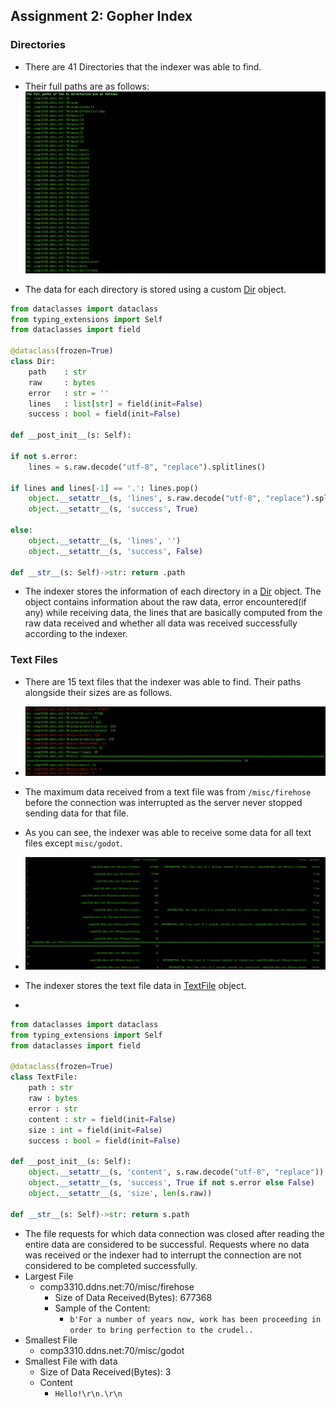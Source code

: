 ## Assignment 2: Gopher Index

### Directories

  * There are 41 Directories that the indexer was able to find.
  * Their full paths are as follows:
	![Image](Images/Directories.png)
	
 *  The data for each directory is stored using a custom [Dir](Artifacts/Dir.py) object.
	 
```python
from dataclasses import dataclass
from typing_extensions import Self
from dataclasses import field

@dataclass(frozen=True)
class Dir:
	path    : str
	raw     : bytes
	error   : str = ''
	lines   : list[str] = field(init=False)
	success : bool = field(init=False)

def __post_init__(s: Self):

if not s.error:
	lines = s.raw.decode("utf-8", "replace").splitlines()

if lines and lines[-1] == '.': lines.pop()
	object.__setattr__(s, 'lines', s.raw.decode("utf-8", "replace").splitlines())
	object.__setattr__(s, 'success', True)

else:
	object.__setattr__(s, 'lines', '')
	object.__setattr__(s, 'success', False)

def __str__(s: Self)->str: return .path

```
* The indexer stores the information of each directory in a [Dir](Artifacts/Dir.py) object. The object contains information about the raw data, error encountered(if any) while receiving data, the lines that are basically computed from the raw data received and whether all data was received successfully according to the indexer.

### Text Files

* There are 15 text files that the indexer was able to find. Their paths alongside their sizes are as follows.
* ![Image](Images/TextFiles.png)
* The maximum data received from a text file was from `/misc/firehose` before the connection was interrupted as the server never stopped sending data for that file.
* As you can see, the indexer was able to receive some data for all text files except `misc/godot`. 
* ![TextFilesErrors](Images/TextFilesErrors.png)

* The indexer stores the text file data in [TextFile](Artifacts/TextFile.py) object.

* 
```python
from dataclasses import dataclass
from typing_extensions import Self
from dataclasses import field

@dataclass(frozen=True)
class TextFile:
	path : str
	raw : bytes
	error : str
	content : str = field(init=False)
	size : int = field(init=False)
	success : bool = field(init=False)

def __post_init__(s: Self):
	object.__setattr__(s, 'content', s.raw.decode("utf-8", "replace"))
	object.__setattr__(s, 'success', True if not s.error else False)
	object.__setattr__(s, 'size', len(s.raw))

def __str__(s: Self)->str: return s.path
```

* The file requests for which data connection was closed after reading the entire data are considered to be successful. Requests where no data was received or the indexer had to interrupt the connection are not considered to be completed successfully.
* Largest File
	* comp3310.ddns.net:70/misc/firehose 
		* Size of Data Received(Bytes): 677368
		* Sample of the Content:
			*  ``b'For a number of years now, work has been proceeding in order to bring perfection to the crudel..`` 
* Smallest File
	* comp3310.ddns.net:70/misc/godot
* Smallest File with data
	* Size of Data Received(Bytes): 3
	*  Content
		* ``Hello!\r\n.\r\n``
